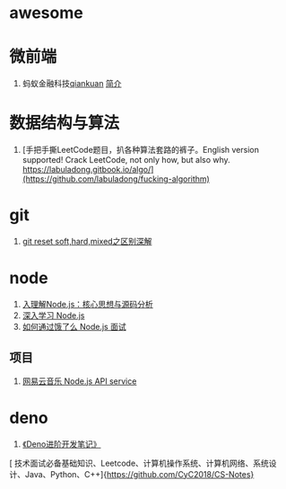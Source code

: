 # awesome

# 微前端
  1. 蚂蚁金融科技[qiankuan](https://github.com/umijs/qiankun) [简介](https://qiankun.umijs.org/zh/guide/#%E4%BB%80%E4%B9%88%E6%98%AF%E5%BE%AE%E5%89%8D%E7%AB%AF)

# 数据结构与算法
  1.  [手把手撕LeetCode题目，扒各种算法套路的裤子。English version supported! Crack LeetCode, not only how, but also why. https://labuladong.gitbook.io/algo/](https://github.com/labuladong/fucking-algorithm)

# git
  1. [git reset soft,hard,mixed之区别深解](https://blog.csdn.net/zpf336/article/details/80896020)
# node
  1. [入理解Node.js：核心思想与源码分析](https://github.com/yjhjstz/deep-into-node)
  2. [深入学习 Node.js](https://github.com/semlinker/node-deep)
  3. [如何通过饿了么 Node.js 面试](https://github.com/ElemeFE/node-interview/tree/master/sections/zh-cn)
  ## 项目
  1. [网易云音乐 Node.js API service](https://github.com/Binaryify/NeteaseCloudMusicApi)
# deno
  1. [《Deno进阶开发笔记》](https://github.com/chenshenhai/deno_note)
  
  [ 技术面试必备基础知识、Leetcode、计算机操作系统、计算机网络、系统设计、Java、Python、C++]{https://github.com/CyC2018/CS-Notes}
